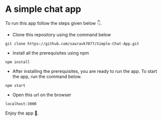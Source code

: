 # A simple chat app

To run this app follow the steps given below 👇.

* Clone this repository using the command below

```
git clone https://github.com/sauravk7077/Simple-Chat-App.git
```

* Install all the prerequisites using npm

```
npm install
```

* After installing the prerequisites, you are ready to run the app. To start the app, run the command below.
```
npm start
```
* Open this url on the browser
```
localhost:3000
```

Enjoy the app 👏.
